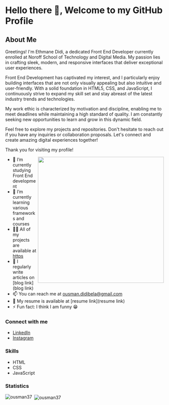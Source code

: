 
# Hello there 👋, Welcome to my GitHub Profile
## About Me

Greetings! I'm Ethmane Didi, a dedicated Front End Developer currently enrolled at Noroff School of Technology and Digital Media. My passion lies in crafting sleek, modern, and responsive interfaces that deliver exceptional user experiences.

Front End Development has captivated my interest, and I particularly enjoy building interfaces that are not only visually appealing but also intuitive and user-friendly. With a solid foundation in HTML5, CSS, and JavaScript, I continuously strive to expand my skill set and stay abreast of the latest industry trends and technologies.

My work ethic is characterized by motivation and discipline, enabling me to meet deadlines while maintaining a high standard of quality. I am constantly seeking new opportunities to learn and grow in this dynamic field.

Feel free to explore my projects and repositories. Don't hesitate to reach out if you have any inquiries or collaboration proposals. Let's connect and create amazing digital experiences together!

Thank you for visiting my profile!



<img align="right" width="400" src="https://external-content.duckduckgo.com/iu/?u=https%3A%2F%2Fi.pinimg.com%2Foriginals%2F54%2Fe3%2F7d%2F54e37d8074ebcde1d96c77d7b2a7f310.gif&f=1&nofb=1&ipt=55747f7ebe06f0f1f9a61d4b4132218953a0746e10c97ec84cc6c5b8f1aa6ac9&ipo=images">

- 🔭 I’m currently studying Front End development
- 🌱 I’m currently learning various frameworks and courses
- 👨‍💻 All of my projects are available at [https](https)
- 📝 I regularly write articles on [blog link](blog link)
- 📫 You can reach me at ousman.didibela@gmail.com
- 📄 My resume is available at [resume link](resume link)
- ⚡ Fun fact: I think I am funny 😁

### Connect with me

- [LinkedIn](https://www.linkedin.com/in/ethmane-didi-34885844)
- [Instagram](https://instagram.com/codewith_ethmane)

### Skills

- HTML
- CSS
- JavaScript

### Statistics

<p><img align="left" src="https://github-readme-stats.vercel.app/api/top-langs?username=ousman37&show_icons=true&locale=en&layout=compact" alt="ousman37" /></p>

<p>&nbsp;<img align="center" src="https://github-readme-stats.vercel.app/api?username=ousman37&show_icons=true" alt="ousman37" /></p>
